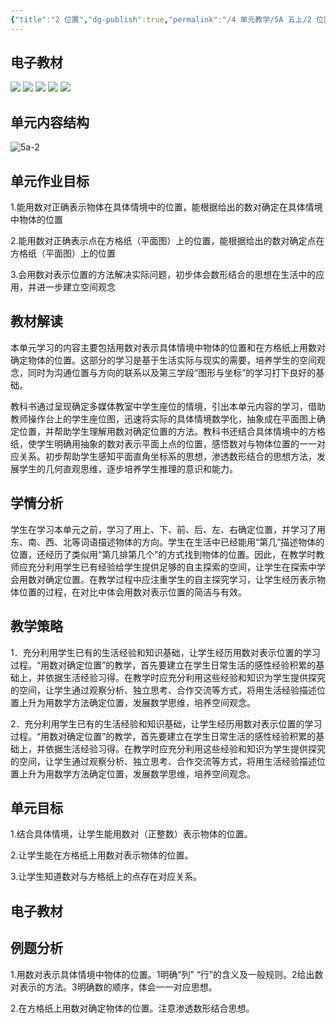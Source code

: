 ```yaml
---
{"title":"2 位置","dg-publish":true,"permalink":"/4 单元教学/5A 五上/2 位置/","dgPassFrontmatter":true,"noteIcon":""}
---
```



## 电子教材

<p class="grid-4">
	<img loading="lazy" decoding="async" src="https://book.pep.com.cn/1221001501141/files/mobile/25.jpg">
	<img loading="lazy" decoding="async" src="https://book.pep.com.cn/1221001501141/files/mobile/26.jpg">
	<img loading="lazy" decoding="async" src="https://book.pep.com.cn/1221001501141/files/mobile/27.jpg">
	<img loading="lazy" decoding="async" src="https://book.pep.com.cn/1221001501141/files/mobile/28.jpg">
	<img loading="lazy" decoding="async" src="https://book.pep.com.cn/1221001501141/files/mobile/29.jpg">
</p>

## 单元内容结构

![5a-2](https://r2.edui123.com/2023/04/5a-2.png)

## 单元作业目标

1.能用数对正确表示物体在具体情境中的位置，能根据给出的数对确定在具体情境中物体的位置

2.能用数对正确表示点在方格纸（平面图）上的位置，能根据给出的数对确定点在方格纸（平面图）上的位置

3.会用数对表示位置的方法解决实际问题，初步体会数形结合的思想在生活中的应用，并进一步建立空间观念

## 教材解读

本单元学习的内容主要包括用数对表示具体情境中物体的位置和在方格纸上用数对确定物体的位置。这部分的学习是基于生活实际与现实的需要，培养学生的空间观念，同时为沟通位置与方向的联系以及第三学段“图形与坐标”的学习打下良好的基础。

教科书通过呈现确定多媒体教室中学生座位的情境，引出本单元内容的学习，借助教师操作台上的学生座位图，迅速将实际的具体情境数学化，抽象成在平面图上确定位置，并帮助学生理解用数对确定位置的方法。教科书还结合具体情境中的方格纸，使学生明确用抽象的数对表示平面上点的位置，感悟数对与物体位置的一一对应关系。初步帮助学生感知平面直角坐标系的思想，渗透数形结合的思想方法，发展学生的几何直观思维，逐步培养学生推理的意识和能力。

## 学情分析

学生在学习本单元之前，学习了用上、下、前、后、左、右确定位置，并学习了用东、南、西、北等词语描述物体的方向。学生在生活中已经能用“第几”描述物体的位置，还经历了类似用“第几排第几个”的方式找到物体的位置。因此，在教学时教师应充分利用学生已有经验给学生提供足够的自主探索的空间，让学生在探索中学会用数对确定位置。在教学过程中应注重学生的自主探究学习，让学生经历表示物体位置的过程，在对比中体会用数对表示位置的简洁与有效。

## 教学策略

1．充分利用学生已有的生活经验和知识基础，让学生经历用数对表示位置的学习过程。“用数对确定位置”的教学，首先要建立在学生日常生活的感性经验积累的基础上，并依据生活经验习得。在教学时应充分利用这些经验和知识为学生提供探究的空间，让学生通过观察分析、独立思考、合作交流等方式，将用生活经验描述位置上升为用数学方法确定位置，发展数学思维，培养空间观念。

2．充分利用学生已有的生活经验和知识基础，让学生经历用数对表示位置的学习过程。“用数对确定位置”的教学，首先要建立在学生日常生活的感性经验积累的基础上，并依据生活经验习得。在教学时应充分利用这些经验和知识为学生提供探究的空间，让学生通过观察分析、独立思考、合作交流等方式，将用生活经验描述位置上升为用数学方法确定位置，发展数学思维，培养空间观念。

## 单元目标

1.结合具体情境，让学生能用数对（正整数）表示物体的位置。

2.让学生能在方格纸上用数对表示物体的位置。

3.让学生知道数对与方格纸上的点存在对应关系。


## 电子教材



## 例题分析

1.用数对表示具体情境中物体的位置。1明确“列” “行”的含义及一般规则。2给出数对表示的方法。3明确数的顺序，体会一一对应思想。

2.在方格纸上用数对确定物体的位置。注意渗透数形结合思想。

